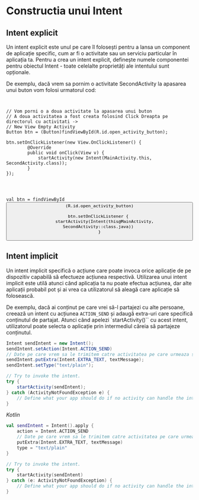 # Constructia unui Intent



## Intent explicit

Un intent explicit este unul pe care îl folosești pentru a lansa un component de aplicație specific, cum ar fi o activitate sau un serviciu particular în aplicația ta. Pentru a crea un intent explicit, definește numele componentei pentru obiectul Intent - toate celelalte proprietăți ale intentului sunt opționale.

De exemplu, dacă vrem sa pornim o activitate SecondActivity la apasarea unui buton vom folosi urmatorul cod:

<div class="tabbed-blocks">

  <pre><code class="language-java">

// Vom porni o a doua activitate la apasarea unui buton
// A doua activitatea a fost creata folosind Click Dreapta pe directorul cu activitati ->
// New View Empty Activity
Button btn = (Button)findViewById(R.id.open_activity_button);    

btn.setOnClickListener(new View.OnClickListener() {         
        @Override
        public void onClick(View v) {
            startActivity(new Intent(MainActivity.this, SecondActivity.class));
        }
});

</code></pre>
<pre><code class="language-kotlin">

val btn = findViewById<Button>(R.id.open_activity_button)

btn.setOnClickListener { 
    startActivity(Intent(this@MainActivity, SecondActivity::class.java)) 
}

</code></pre>
</div>

## Intent implicit

Un intent implicit specifică o acțiune care poate invoca orice aplicație de pe dispozitiv capabilă să efectueze acțiunea respectivă. Utilizarea unui intent implicit este utilă atunci când aplicația ta nu poate efectua acțiunea, dar alte aplicații probabil pot și ai vrea ca utilizatorul să aleagă care aplicație să folosească.

De exemplu, dacă ai conținut pe care vrei să-l partajezi cu alte persoane, creează un intent cu acțiunea 
`ACTION_SEND` și adaugă extra-uri care specifică conținutul de partajat. Atunci când apelezi `startActivity()`` cu acest intent, utilizatorul poate selecta o aplicație prin intermediul căreia să partajeze conținutul.

```java
Intent sendIntent = new Intent();
sendIntent.setAction(Intent.ACTION_SEND)
// Date pe care vrem sa le trimitem catre activitatea pe care urmeaza sa o pornim
sendIntent.putExtra(Intent.EXTRA_TEXT, textMessage);
sendIntent.setType("text/plain");

// Try to invoke the intent.
try {
    startActivity(sendIntent);
} catch (ActivityNotFoundException e) {
    // Define what your app should do if no activity can handle the intent.
}
```
*Kotlin*
```Kotlin
val sendIntent = Intent().apply {
    action = Intent.ACTION_SEND
    // Date pe care vrem sa le trimitem catre activitatea pe care urmeaza sa o pornim
    putExtra(Intent.EXTRA_TEXT, textMessage)
    type = "text/plain"
}

// Try to invoke the intent.
try {
    startActivity(sendIntent)
} catch (e: ActivityNotFoundException) {
    // Define what your app should do if no activity can handle the intent.
}
```
